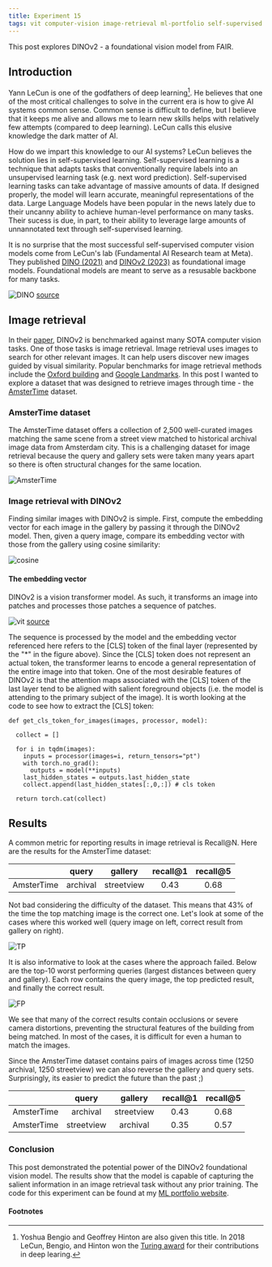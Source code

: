 ```yaml
---
title: Experiment 15
tags: vit computer-vision image-retrieval ml-portfolio self-supervised
---
```


This post explores DINOv2 - a foundational vision model from FAIR.

## Introduction

Yann LeCun is one of the godfathers of deep learning[^1]. He believes that one of the most critical challenges to solve in the current era is how to give AI systems common sense. Common sense is difficult to define, but I believe that it keeps me alive and allows me to learn new skills helps with relatively few attempts (compared to deep learning). LeCun calls this elusive knowledge the dark matter of AI. 

How do we impart this knowledge to our AI systems? LeCun believes the solution lies in self-supervised learning. Self-supervised learning is a technique that adapts tasks that conventionally require labels into an unsupervised learning task (e.g. next word prediction). Self-supervised learning tasks can take advantage of massive amounts of data. If designed properly, the model will learn accurate, meaningful representations of the data. Large Language Models have been popular in the news lately due to their uncanny ability to achieve human-level performance on many tasks. Their sucess is due, in part, to their ability to leverage large amounts of unnannotated text through self-supervised learning. 

It is no surprise that the most successful self-supervised computer vision models come from LeCun's lab (Fundamental AI Research team at Meta). They published [DINO (2021)](https://ai.meta.com/blog/dino-paws-computer-vision-with-self-supervised-transformers-and-10x-more-efficient-training/) and [DINOv2 (2023)](https://ai.meta.com/blog/dino-v2-computer-vision-self-supervised-learning/) as foundational image models. Foundational models are meant to serve as a resusable backbone for many tasks.

![DINO](/assets/images/dinov2.png "DINO")
[source](https://aipapersacademy.com/dinov2-from-meta-ai-finally-a-foundational-model-in-computer-vision/)

## Image retrieval

In their [paper](https://arxiv.org/abs/2304.07193), DINOv2 is benchmarked against many SOTA computer vision tasks. One of those tasks is image retrieval. Image retrieval uses images to search for other relevant images. It can help users discover new images guided by visual similarity. Popular benchmarks for image retrieval methods include the [Oxford building](https://paperswithcode.com/dataset/oxford5k) and [Google Landmarks](https://paperswithcode.com/dataset/google-landmarks-dataset-v2). In this post I wanted to explore a dataset that was designed to retrieve images through time - the [AmsterTime](https://paperswithcode.com/dataset/amstertime) dataset.

### AmsterTime dataset

The AmsterTime dataset offers a collection of 2,500 well-curated images matching the same scene from a street view matched to historical archival image data from Amsterdam city. This is a challenging dataset for image retrieval because the query and gallery sets were taken many years apart so there is often structural changes for the same location. 

![AmsterTime](/assets/images/amstertime.PNG "AmsterTime")

### Image retrieval with DINOv2

Finding similar images with DINOv2 is simple. First, compute the embedding vector for each image in the gallery by passing it through the DINOv2 model. Then, given a query image, compare its embedding vector with those from the gallery using cosine similarity:

![cosine](/assets/images/cosine.svg "cosine")

#### The embedding vector 

DINOv2 is a vision transformer model. As such, it transforms an image into patches and processes those patches a sequence of patches. 

![vit](/assets/images/vit.png "vit")
[source](https://arxiv.org/abs/2010.11929v2)

The sequence is processed by the model and the embedding vector referenced here refers to the [CLS] token of the final layer (represented by the "*" in the figure above). Since the [CLS] token does not represent an actual token, the transformer learns to encode a general representation of the entire image into that token. One of the most desirable  features of DINOv2 is that the attention maps associated with the [CLS] token of the last layer tend to be aligned with salient foreground objects (i.e. the model is attending to the primary subject of the image). It is worth looking at the code to see how to extract the [CLS] token:

```
def get_cls_token_for_images(images, processor, model):

  collect = []

  for i in tqdm(images):
    inputs = processor(images=i, return_tensors="pt")
    with torch.no_grad():
      outputs = model(**inputs)
    last_hidden_states = outputs.last_hidden_state
    collect.append(last_hidden_states[:,0,:]) # cls token

  return torch.cat(collect)
```

## Results

A common metric for reporting results in image retrieval is Recall@N. Here are the results for the AmsterTime dataset:

|            |   query  |   gallery  | recall@1 | recall@5 |
|:----------:|:--------:|:----------:|:--------:|:--------:|
| AmsterTime | archival | streetview |   0.43   |   0.68   |

Not bad considering the difficulty of the dataset. This means that 43% of the time the top matching image is the correct one. Let's look at some of the cases where this worked well (query image on left, correct result from gallery on right).

![TP](/assets/images/match_on.png "TP")

It is also informative to look at the cases where the approach failed. Below are the top-10 worst performing queries (largest distances between query and gallery). Each row contains the query image, the top predicted result, and finally the correct result.

![FP](/assets/images/mismatch_on.png "FP")

We see that many of the correct results contain occlusions or severe camera distortions, preventing the structural features of the building from being matched. In most of the cases, it is difficult for even a human to match the images.

Since the AmsterTime dataset contains pairs of images across time (1250 archival, 1250 streetview) we can also reverse the gallery and query sets. Surprisingly, its easier to predict the future than the past ;)

|            |    query   |   gallery  | recall@1 | recall@5 |
|:----------:|:----------:|:----------:|:--------:|:--------:|
| AmsterTime |  archival  | streetview |   0.43   |   0.68   |
| AmsterTime | streetview |  archival  |   0.35   |   0.57   |

### Conclusion

This post demonstrated the potential power of the DINOv2 foundational vision model. The results show that the model is capable of capturing the salient information in an image retrieval task without any prior training. The code for this experiment can be found at my [ML portfolio website](https://github.com/dlfelps/ml_portfolio).


#### Footnotes

[^1]: Yoshua Bengio and Geoffrey Hinton are also given this title. In 2018 LeCun, Bengio, and Hinton won the [Turing award](https://www.acm.org/media-center/2019/march/turing-award-2018) for their contributions in deep learing.